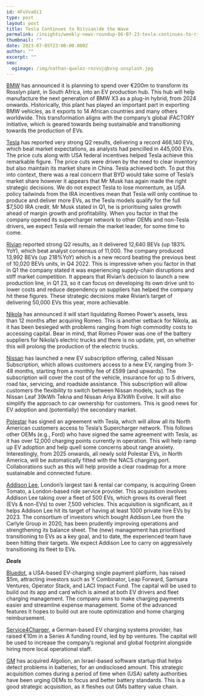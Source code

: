 ```yaml
---
id: 4FuVvaOi1
type: post
layout: post
title: Tesla Continues to Ri(vian)de the Wave
permalink: /insights/weekly-news-roundup-06-07-23-tesla-continues-to-riviande-the-wave/
thumbnail: ""
date: 2023-07-05T23:00:00.000Z
author: ""
excerpt: ""
seo:
  ogimage: /img/nathan-queloz-rnzvujqbvsg-unsplash.jpg
---
```

[BMW](https://theevreport.com/bmw-group-to-transform-south-african-plant-rosslyn-into-electrification-hub) has announced it is planning to spend over €200m to transform its Rosslyn plant, in South Africa, into an EV production hub. This hub will help manufacture the next generation of BMW X3 as a plug-in hybrid, from 2024 onwards. Historically, this plant has played an important part in exporting BMW vehicles, as it exports to 14 African countries and many others worldwide. This transformation aligns with the company’s global iFACTORY initiative, which is geared towards being sustainable and transitioning towards the production of EVs.

[Tesla](https://www.reuters.com/business/autos-transportation/tesla-beats-second-quarter-delivery-estimates-2023-07-02/) has reported very strong Q2 results, delivering a record 466,140 EVs, which beat market expectations, as analysts had pencilled in 445,000 EVs. The price cuts along with USA federal incentives helped Tesla achieve this remarkable figure. The price cuts were driven by the need to clear inventory but also maintain its market share in China. Tesla achieved both. To put this into context, there was a real concern that BYD would take some of Tesla’s market share however it appears that Mr Musk has again made the right strategic decisions. We do not expect Tesla to lose momentum, as USA policy tailwinds from the IRA incentives mean that Tesla will only continue to produce and deliver more EVs, as the Tesla models qualify for the full $7,500 IRA credit. Mr Musk stated in Q1, he is prioritising sales growth ahead of margin growth and profitability. When you factor in that the company opened its supercharger network to other OEMs and non-Tesla drivers, we expect Tesla will remain the market leader, for some time to come.

[Rivian](https://www.cnbc.com/2023/07/03/rivian-shares-surge-as-second-quarter-ev-deliveries-top-estimates.html) reported strong Q2 results, as it delivered 12,640 BEVs (up 183% YoY), which beat analyst consensus of 11,000. The company produced 13,992 BEVs (up 218%YoY) which is a new record beating the previous best of 10,020 BEVs units, in Q4 2022. This is impressive when you factor in that in Q1 the company stated it was experiencing supply-chain disruptions and stiff market competition. It appears that Rivian’s decision to launch a new production line, in Q1 23, so it can focus on developing its own drive unit to lower costs and reduce dependency on suppliers has helped the company hit these figures. These strategic decisions make Rivian’s target of delivering 50,000 EVs this year, more achievable.

[Nikola](https://www.reuters.com/markets/deals/ev-truck-maker-nikola-pull-plug-battery-supplier-romeo-2023-07-03/) has announced it will start liquidating Romeo Power’s assets, less than 12 months after acquiring Romeo. This is another setback for Nikola, as it has been besieged with problems ranging from high commodity costs to accessing capital. Bear in mind, that Romeo Power was one of the battery suppliers for Nikola’s electric trucks and there is no update, yet, on whether this will prolong the production of the electric trucks.

[Nissan](https://www.fleetnews.co.uk/news/manufacturer-news/2023/07/03/nissan-launches-subscription-service-for-electric-cars) has launched a new EV subscription offering, called Nissan Subscription, which allows customers access to a new EV, ranging from 3-48 months, starting from a monthly fee of £599 (and upwards). The subscription will cover the cost of the vehicle, insurance for up to 5 drivers, road tax, servicing, and roadside assistance. This subscription will allow customers the flexibility to switch between Nissan models, such as the Nissan Leaf 39kWh Tekna and Nissan Ariya 87kWh Evolve. It will also simplify the approach to car ownership for customers. This is good news for EV adoption and (potentially) the secondary market.  

[Polestar](https://theevreport.com/polestar-adopts-nacs-to-enable-access-to-tesla-supercharger-network-in-usa-and-canada) has signed an agreement with Tesla, which will allow all its North American customers access to Tesla’s Supercharger network. This follows other OEMs (e.g., Ford) who have signed the same agreement with Tesla, as it has over 12,000 charging points currently in operation. This will help ramp up EV adoption and help quell some concerns about range anxiety. Interestingly, from 2025 onwards, all newly sold Polestar EVs, in North America, will be automatically fitted with the NACS charging port. Collaborations such as this will help provide a clear roadmap for a more sustainable and connected future.

[Addison Lee](https://www.electrive.com/2023/07/03/london-addison-lee-buys-green-tomato-cars/), London’s largest taxi & rental car company, is acquiring Green Tomato, a London-based ride service provider. This acquisition involves Addison Lee taking over a fleet of 500 EVs, which grows its overall fleet (EVs & non-EVs) to over 7,500 vehicles. This acquisition is significant, as it helps Addison Lee hit its target of having at least 1000 private hire EVs by 2023. The consortium of investors which bought Addison Lee from the Carlyle Group in 2020, has been prudently improving operations and strengthening its balance sheet. The (new) management has prioritised transitioning to EVs as a key goal, and to date, the experienced team have been hitting their targets. We expect Addison Lee to carry on aggressively transitioning its fleet to EVs.  

***Deals***

[Bluedot](https://siliconvalleyjournals.com/bluedot-raises-5m-to-advance-ev-adoption-and-simplify-charging-experience/), a USA-based EV-charging single payment platform, has raised $5m, attracting investors such as Y Combinator, Leap Forward, Samsara Ventures, Operator Stack, and LACI Impact Fund. The capital will be used to build out its app and card which is aimed at both EV drivers and fleet charging management. The company aims to make charging payments easier and streamline expense management. Some of the advanced features it hopes to build out are route optimization and home charging reimbursement.

[Service4Charger](https://www.bp.com/en/global/corporate/news-and-insights/press-releases/bp-invests-7-5-m-in-ev-charging-service-provider-service4charger-as-part-of-a-10-m-series-a-funding-round.html?TrucksFoT), a German-based EV charging systems provider, has raised €10m in a Series A funding round, led by bp ventures. The capital will be used to increase the company’s regional and global footprint alongside hiring more local operational staff.

[GM](https://www.reuters.com/business/autos-transportation/gm-buys-israel-based-software-startup-detect-early-battery-defects-2023-06-30/?TrucksFoT) has acquired Algolion, an Israel-based software startup that helps detect problems in batteries, for an undisclosed amount. This strategic acquisition comes during a period of time when (USA) safety authorities have been urging OEMs to focus and better battery standards. This is a good strategic acquisition, as it fleshes out GMs battery value chain.